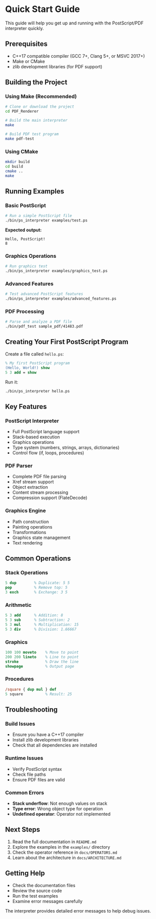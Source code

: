 # Quick Start Guide

This guide will help you get up and running with the PostScript/PDF interpreter quickly.

## Prerequisites

- C++17 compatible compiler (GCC 7+, Clang 5+, or MSVC 2017+)
- Make or CMake
- zlib development libraries (for PDF support)

## Building the Project

### Using Make (Recommended)

```bash
# Clone or download the project
cd PDF_Renderer

# Build the main interpreter
make

# Build PDF test program
make pdf-test
```

### Using CMake

```bash
mkdir build
cd build
cmake ..
make
```

## Running Examples

### Basic PostScript

```bash
# Run a simple PostScript file
./bin/ps_interpreter examples/test.ps
```

**Expected output:**

```
Hello, PostScript!
8
```

### Graphics Operations

```bash
# Run graphics test
./bin/ps_interpreter examples/graphics_test.ps
```

### Advanced Features

```bash
# Test advanced PostScript features
./bin/ps_interpreter examples/advanced_features.ps
```

### PDF Processing

```bash
# Parse and analyze a PDF file
./bin/pdf_test sample_pdf/41483.pdf
```

## Creating Your First PostScript Program

Create a file called `hello.ps`:

```postscript
% My first PostScript program
(Hello, World!) show
5 3 add = show
```

Run it:

```bash
./bin/ps_interpreter hello.ps
```

## Key Features

### PostScript Interpreter

- Full PostScript language support
- Stack-based execution
- Graphics operations
- Type system (numbers, strings, arrays, dictionaries)
- Control flow (if, loops, procedures)

### PDF Parser

- Complete PDF file parsing
- Xref stream support
- Object extraction
- Content stream processing
- Compression support (FlateDecode)

### Graphics Engine

- Path construction
- Painting operations
- Transformations
- Graphics state management
- Text rendering

## Common Operations

### Stack Operations

```postscript
5 dup        % Duplicate: 5 5
pop          % Remove top: 5
3 exch       % Exchange: 3 5
```

### Arithmetic

```postscript
5 3 add      % Addition: 8
5 3 sub      % Subtraction: 2
5 3 mul      % Multiplication: 15
5 3 div      % Division: 1.66667
```

### Graphics

```postscript
100 100 moveto    % Move to point
200 200 lineto    % Line to point
stroke            % Draw the line
showpage          % Output page
```

### Procedures

```postscript
/square { dup mul } def
5 square          % Result: 25
```

## Troubleshooting

### Build Issues

- Ensure you have a C++17 compiler
- Install zlib development libraries
- Check that all dependencies are installed

### Runtime Issues

- Verify PostScript syntax
- Check file paths
- Ensure PDF files are valid

### Common Errors

- **Stack underflow**: Not enough values on stack
- **Type error**: Wrong object type for operation
- **Undefined operator**: Operator not implemented

## Next Steps

1. Read the full documentation in `README.md`
2. Explore the examples in the `examples/` directory
3. Check the operator reference in `docs/OPERATORS.md`
4. Learn about the architecture in `docs/ARCHITECTURE.md`

## Getting Help

- Check the documentation files
- Review the source code
- Run the test examples
- Examine error messages carefully

The interpreter provides detailed error messages to help debug issues.
